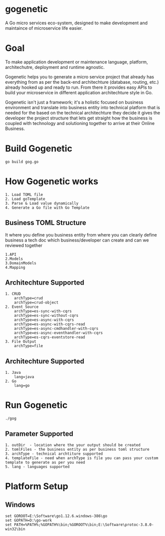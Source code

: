 # gogenetic

A Go micro services eco-system, designed to make development and maintaince of microservice life easier.

# Goal
To make application development or maintenance language, platform, architechutre, deployment and runtime agnostic.

Gogenetic helps you to generate a micro service project that already has everything from as per the back-end architechture (database, routing, etc.) already hooked up and ready to run. From there it provides easy APIs to build your microservice in different application architechture style in Go.

Gogenetic isn't just a framework; it's a holistic focused on business environment and translate into business entity into technical platform that is needed for the based on the technical architechture they decide it gives the developer the project structure that lets get straight how the business is coupled with technology and solutioning together to arrive at their Online Business.


# Build Gogenetic
    go build gog.go

   
# How Gogenetic works

    1. Load TOML file
    2. Load goTemplate
    3. Parse & Load value dynamically
    4. Generate a Go file with Go Template
 
## Business TOML Structure

It where you define you business entity from where you can clearly define business a tech doc which business/developer can create and can we reviewed together

    1.API
    2.Models
    3.DomainModels
    4.Mapping

## Architechture Supported

    1. CRUD
        archType=crud
        archType=crud-object
    2. Event Source
        archType=es-sync-with-cqrs
        archType=es-sync-without-cqrs
        archType=es-async-with-cqrs
        archType=es-async-with-cqrs-read
        archType=es-async-cmdhandler-with-cqrs
        archType=es-async-eventhandler-with-cqrs
        archType=es-cqrs-eventstore-read
    3. File Output
        archType=file

## Architechture Supported

    1. Java
        lang=java
    2. Go
        lang=go

# Run Gogenetic

    ./gog

## Parameter Supported

    1. outDir  - location where the your output should be created
    2. tomlFiles - the business entity as per business toml structure
    3. archType - technical archtiture supported
    4. templateFile - need when archType is file you can pass your custom template to generate as per you need
    5. lang - languages supported

# Platform Setup

## Windows

    set GOROOT=E:\Software\go1.12.6.windows-386\go
    set GOPATH=D:\go-work
    set PATH=%PATH%;%GOPATH%\bin;%GOROOT%\bin;E:\Software\protoc-3.8.0-win32\bin